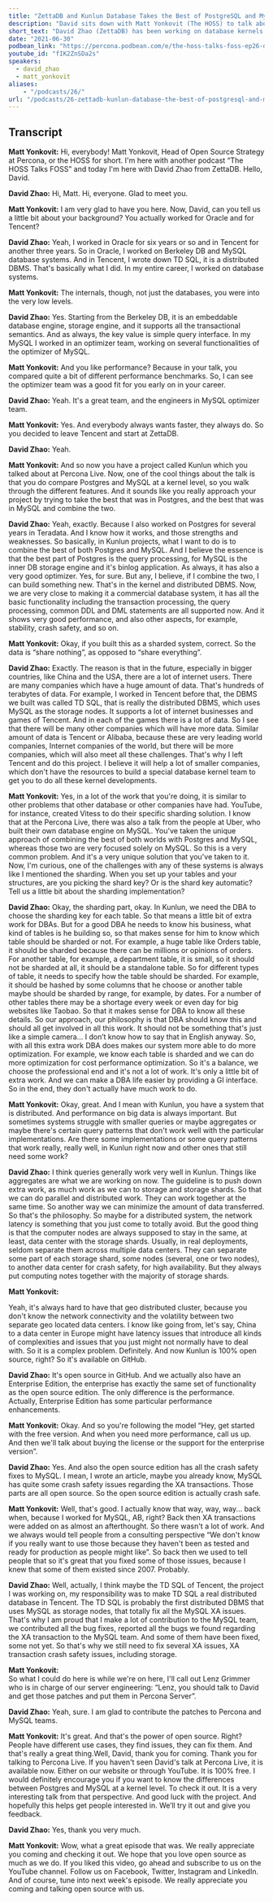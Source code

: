 ```yaml
---
title: "ZettaDB and Kunlun Database Takes the Best of PostgreSQL and MySQL - Percona Podcast 26"
description: "David sits down with Matt Yonkovit (The HOSS) to talk about the Kunlun project, distribution, implementation, scalability, and more."
short_text: "David Zhao (ZettaDB) has been working on database kernels for years, developing code and enhancements for Berkeley DB, MySQL, and TDSQL. David is back with a new Hybrid database called Kunlun which aims to take the best of what's in the PostgreSQL and MySQL space both and output a better database. David sits down with Matt Yonkovit (The HOSS) to talk about the Kunlun project, distribution, implementation, scalability, and more. If you are interested in learning more David also delivered a talk at Percona Live 2021 entitled “Performance Comparison of MySQL and PostgreSQL based on Kernel Level Analysis” which is also available now."
date: "2021-06-30"
podbean_link: "https://percona.podbean.com/e/the-hoss-talks-foss-ep26-david-zhao-database-systems-expert-zettadb/"
youtube_id: "fIK2ZnSDa2s"
speakers:
  - david_zhao
  - matt_yonkovit
aliases:
    - "/podcasts/26/"
url: "/podcasts/26-zettadb-kunlun-database-the-best-of-postgresql-and-mysql"
---
```


## Transcript

**Matt Yonkovit:**
Hi, everybody! Matt Yonkovit, Head of Open Source Strategy at Percona, or the HOSS for short. I'm here with another podcast “The HOSS Talks FOSS” and today I'm here with David Zhao from ZettaDB. Hello, David. 

**David Zhao:**
Hi, Matt. Hi, everyone. Glad to meet you. 

**Matt Yonkovit:**
I am very glad to have you here. Now, David, can you tell us a little bit about your background? You actually worked for Oracle and for Tencent?

**David Zhao:**
Yeah, I worked in Oracle for six years or so and in Tencent for another three years. So in Oracle, I worked on Berkeley DB and MySQL database systems. And in Tencent, I wrote down TD SQL, it is a distributed DBMS. That's basically what I did. In my entire career, I worked on database systems.

**Matt Yonkovit:**
The internals, though, not just the databases, you were into the very low levels.

**David Zhao:**
Yes. Starting from the Berkeley DB, it is an embeddable database engine, storage engine, and it supports all the transactional semantics. And as always, the key value is simple query interface. In my MySQL I worked in an optimizer team, working on several functionalities of the optimizer of MySQL. 

**Matt Yonkovit:** 
And you like performance? Because in your talk, you compared quite a bit of different performance benchmarks. So, I can see the optimizer team was a good fit for you early on in your career. 

**David Zhao:**
Yeah. It's a great team, and the engineers in MySQL optimizer team.

**Matt Yonkovit:** 
Yes. And everybody always wants faster, they always do. So you decided to leave Tencent and start at ZettaDB. 

**David Zhao:**
Yeah. 

**Matt Yonkovit:** 
And so now you have a project called Kunlun which you talked about at Percona Live. Now, one of the cool things about the talk is that you do compare Postgres and MySQL at a kernel level, so you walk through the different features. And it sounds like you really approach your project by trying to take the best that was in Postgres, and the best that was in MySQL and combine the two.

**David Zhao:**
Yeah, exactly. Because I also worked on Postgres for several years in Teradata. And I know how it works, and those strengths and weaknesses. So basically, in Kunlun projects, what I want to do is to combine the best of both Postgres and MySQL. And I believe the essence is that the best part of Postgres is the query processing, for MySQL is the inner DB storage engine and it's binlog application. As always, it has also a very good optimizer. Yes, for sure. But any, I believe, if I combine the two, I can build something new. That's in the kernel and distributed DBMS. Now, we are very close to making it a commercial database system, it has all the basic functionality including the transaction processing, the query processing, common DDL and DML statements are all supported now. And it shows very good performance, and also other aspects, for example, stability, crash safety, and so on.

**Matt Yonkovit:** 
Okay, if you built this as a sharded system, correct. So the data is “share nothing”, as opposed to “share everything”.

**David Zhao:**
Exactly. The reason is that in the future, especially in bigger countries, like China and the USA,  there are a lot of internet users. There are many companies which have a huge amount of data. That's hundreds of terabytes of data. For example, I worked in Tencent before that, the DBMS we built was called TD SQL, that is really the distributed DBMS, which uses MySQL as the storage nodes. It supports a lot of internet businesses and games of Tencent. And in each of the games there is a lot of data. So I see that there will be many other companies which will have more data. Similar amount of data is Tencent or Alibaba, because these are very leading world companies, Internet companies of the world, but there will be more companies, which will also meet all these challenges. That's why I left Tencent and do this project. I believe it will help a lot of smaller companies, which don't have the resources to build a special database kernel team to get you to do all these kernel developments. 

**Matt Yonkovit:** 
Yes, in a lot of the work that you're doing, it is similar to other problems that other database or other companies have had. YouTube, for instance, created Vitess to do their specific sharding solution. I know that at the Percona Live, there was also a talk from the people at Uber, who built their own database engine on MySQL. You've taken the unique approach of combining the best of both worlds with Postgres and MySQL, whereas those two are very focused solely on MySQL. So this is a very common problem. And it's a very unique solution that you've taken to it. Now, I'm curious, one of the challenges with any of these systems is always like I mentioned the sharding. When you set up your tables and your structures, are you picking the shard key? Or is the shard key automatic? Tell us a little bit about the sharding implementation?

**David Zhao:**
Okay, the sharding part, okay. In Kunlun, we need the DBA to choose the sharding key for each table. So that means a little bit of extra work for DBAs. But for a good DBA he needs to know his business, what kind of tables is he building so, so that makes sense for him to know which table should be sharded or not. For example, a huge table like Orders table, it should be sharded because there can be millions or opinions of orders. For another table, for example, a department table, it is small, so it should not be sharded at all, it should be a standalone table. So for different types of table, it needs to specify how the table should be sharded. For example, it should be hashed by some columns that he choose or another table maybe should be sharded by range, for example, by dates. For a number of other tables there may be a shortage every week or even day for big websites like Taobao. So that it makes sense for DBA to know all these details. So our approach, our philosophy is that DBA should know this and should all get involved in all this work. It should not be something that's just like a simple camera… I don’t know how to say that in English anyway. So, with all this extra work DBA does makes our system more able to do more optimization. For example, we know each table is sharded and we can do more optimization for cost performance optimization. So it's a balance, we choose the professional end and it's not a lot of work. It's only a little bit of extra work. And we can make a DBA life easier by providing a GI interface. So in the end, they don't actually have much work to do.

**Matt Yonkovit:** 
Okay, great. And I mean with Kunlun, you have a system that is distributed. And performance on big data is always important. But sometimes systems struggle with smaller queries or maybe aggregates or maybe there's certain query patterns that don't work well with the particular implementations. Are there some implementations or some query patterns that work really, really well, in Kunlun right now and other ones that still need some work?

**David Zhao:**
I think queries generally work very well in Kunlun. Things like aggregates are what we are working on now. The guideline is to push down extra work, as much work as we can to storage and storage shards. So that we can do parallel and distributed work. They can work together at the same time. So another way we can minimize the amount of data transferred. So that's the philosophy. So maybe for a distributed system, the network latency is something that you just come to totally avoid. But the good thing is that the computer nodes are always supposed to stay in the same, at least, data center with the storage shards. Usually, in real deployments, seldom separate them across multiple data centers. They can separate some part of each storage shard, some nodes (several, one or two nodes), to another data center for crash safety, for high availability. But they always put computing notes together with the majority of storage shards.

**Matt Yonkovit:** 


Yeah, it's always hard to have that geo distributed cluster, because you don't know the network connectivity and the volatility between two separate geo located data centers. I know like going from, let's say, China to a data center in Europe might have latency issues that introduce all kinds of complexities and issues that you just might not normally have to deal with. So it is a complex problem. Definitely. And now Kunlun is 100% open source, right? So it's available on GitHub.

**David Zhao:**
It's open source in GitHub. And we actually also have an Enterprise Edition, the enterprise has exactly the same set of functionality as the open source edition. The only difference is the performance. Actually, Enterprise Edition has some particular performance enhancements.

**Matt Yonkovit:** 
Okay. And so you're following the model “Hey, get started with the free version. And when you need more performance, call us up. And then we'll talk about buying the license or the support for the enterprise version”.

**David Zhao:** 
Yes. And also the open source edition has all the crash safety fixes to MySQL. I mean,
I wrote an article, maybe you already know, MySQL has quite some crash safety issues regarding the XA transactions. Those parts are all open source. So the open source edition is actually crash safe.

**Matt Yonkovit:** 
Well, that's good. I actually know that way, way, way... back when, because I worked for MySQL, AB, right? Back then XA transactions were added on as almost an afterthought. So there wasn't a lot of work. And we always would tell people from a consulting perspective “We don't know if you really want to use those because they haven't been as tested and ready for production as people might like”. So back then we used to tell people that so it's great that you fixed some of those issues, because I knew that some of them existed since 2007. Probably.

**David Zhao:** 
Well, actually, I think maybe the TD SQL of Tencent, the project I was working on, my responsibility was to make TD SQL a real distributed database in Tencent. The TD SQL  is probably the first distributed DBMS that uses MySQL as storage nodes, that totally fix all the MySQL XA issues. That's why I am proud that I make a lot of contribution to the MySQL team, we contributed all the bug fixes, reported all the bugs we found regarding the XA transaction to the MySQL team. And some of them have been fixed, some not yet. So that's why we still need to fix several XA issues, XA transaction crash safety issues, including storage. 

**Matt Yonkovit:**  
So what I could do here is while we're on here, I'll call out Lenz Grimmer who is in charge of our server engineering: “Lenz, you should talk to David and get those patches and put them in Percona Server”.

**David Zhao:**
Yeah, sure. I am glad to contribute the patches to Percona and MySQL teams.

**Matt Yonkovit:** 
It's great. And that's the power of open source. Right? People have different use cases, they find issues, they can fix them. And that's really a great thing.Well, David, thank you for coming. Thank you for talking to Percona Live. If you haven't seen David's talk at Percona Live, it is available now. Either on our website or through YouTube. It is 100% free. I would definitely encourage you if you want to know the differences between Postgres and MySQL at a kernel level. To check it out. It is a very interesting talk from that perspective. And good luck with the project. And hopefully this helps get people interested in. We’ll try it out and give you feedback. 

**David Zhao:**
Yes, thank you very much. 

**Matt Yonkovit:** 
Wow, what a great episode that was. We really appreciate you coming and checking it out. We hope that you love open source as much as we do. If you liked this video, go ahead and subscribe to us on the YouTube channel. Follow us on Facebook, Twitter, Instagram and LinkedIn. And of course, tune into next week's episode. We really appreciate you coming and talking open source with us.

